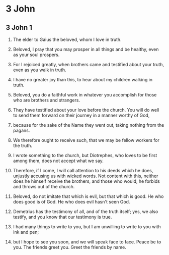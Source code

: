 # 3 John

## 3 John 1

1. The elder to Gaius the beloved, whom I love in truth.

2. Beloved, I pray that you may prosper in all things and be healthy, even as your soul prospers.

3. For I rejoiced greatly, when brothers came and testified about your truth, even as you walk in truth.

4. I have no greater joy than this, to hear about my children walking in truth.

5. Beloved, you do a faithful work in whatever you accomplish for those who are brothers and strangers.

6. They have testified about your love before the church. You will do well to send them forward on their journey in a manner worthy of God,

7. because for the sake of the Name they went out, taking nothing from the pagans.

8. We therefore ought to receive such, that we may be fellow workers for the truth.

9. I wrote something to the church, but Diotrephes, who loves to be first among them, does not accept what we say.

10. Therefore, if I come, I will call attention to his deeds which he does, unjustly accusing us with wicked words. Not content with this, neither does he himself receive the brothers, and those who would, he forbids and throws out of the church.

11. Beloved, do not imitate that which is evil, but that which is good. He who does good is of God. He who does evil hasn't seen God.

12. Demetrius has the testimony of all, and of the truth itself; yes, we also testify, and you know that our testimony is true.

13. I had many things to write to you, but I am unwilling to write to you with ink and pen;

14. but I hope to see you soon, and we will speak face to face. Peace be to you. The friends greet you. Greet the friends by name.

